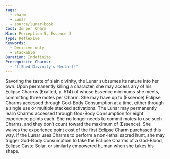 ```yaml
---
tags:
  - charm
  - Lunar
  - source/lunar-book
Cost: 3m per Charm
Mins: Perception 5, Essence 3
Type: Reflexive
Keywords:
  - Decisive-only
  - Stackable
Duration: Indefinite
Prerequisite Charms:
  - "[[Shed Divinity’s Nectar]]"
---
```

Savoring the taste of slain divinity, the Lunar subsumes its nature into her own. Upon permanently killing a character, she may access any of his Eclipse Charms (Exalted, p. 514) of whose Essence minimums she meets, committing three motes per Charm. She may have up to (Essence) Eclipse Charms accessed through God-Body Consumption at a time, either through a single use or multiple stacked activations. The Lunar may permanently learn Charms accessed through God-Body Consumption for eight experience points each. She no longer needs to commit motes to use such Charms, and they don’t count toward the maximum of (Essence). She waives the experience point cost of the first Eclipse Charm purchased this way. If the Lunar uses Charms to perform a non-lethal sacred hunt, she may trigger God-Body Consumption to take the Eclipse Charms of a God-Blood, Eclipse Caste Solar, or similarly empowered human when she takes his shape.
